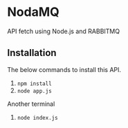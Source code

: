 # NodaMQ
API fetch using Node.js and RABBITMQ


## Installation

The below commands to install this API.

1. `npm install`
2. `node app.js`

Another terminal

1. `node index.js`
